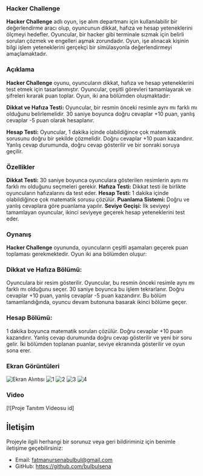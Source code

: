 ### Hacker Challenge

**Hacker Challenge** adlı oyun, işe alım departmanı için kullanılabilir bir değerlendirme aracı olup, 
oyuncunun dikkat, hafıza ve hesap yeteneklerini ölçmeyi hedefler. Oyuncular, bir hacker gibi terminale 
sızmak için belirli soruları çözmek ve engelleri aşmak zorundadır. Oyun, işe alınacak kişinin bilgi işlem 
yeteneklerini gerçekçi bir simülasyonla değerlendirmeyi amaçlamaktadır.

### Açıklama
**Hacker Challenge** oyunu, oyuncuların dikkat, hafıza ve hesap yeteneklerini test etmek için tasarlanmıştır. 
Oyuncular, çeşitli görevleri tamamlayarak ve şifreleri kırarak puan toplar. Oyun, iki ana bölümden oluşmaktadır:

**Dikkat ve Hafıza Testi:** 
Oyuncular, bir resmin önceki resimle aynı mı farklı mı olduğunu belirlemelidir.
30 saniye boyunca doğru cevaplar +10 puan, yanlış cevaplar -5 puan olarak hesaplanır.

**Hesap Testi:**
Oyuncular, 1 dakika içinde olabildiğince çok matematik sorusunu doğru bir şekilde çözmelidir.
Doğru cevaplar +10 puan kazandırır. Yanlış cevap durumunda, doğru cevap gösterilir ve bir sonraki soruya geçilir.

### Özellikler

**Dikkat Testi:** 30 saniye boyunca oyunculara gösterilen resimlerin aynı mı farklı mı olduğunu seçmeleri gerekir.
**Hafıza Testi:** Dikkat testi ile birlikte oyuncuların hafızalarını da test eder.
**Hesap Testi:** 1 dakika içinde olabildiğince çok matematik sorusu çözülür.
**Puanlama Sistemi:** Doğru ve yanlış cevaplara göre puanlama yapılır.
**Seviye Geçişi:** İlk seviyeyi tamamlayan oyuncular, ikinci seviyeye geçerek hesap yeteneklerini test eder.

### Oynanış

**Hacker Challenge** oyununda, oyuncuların çeşitli aşamaları geçerek puan toplaması gerekmektedir. Oyun iki ana bölümden oluşur:

### Dikkat ve Hafıza Bölümü:

Oyunculara bir resim gösterilir.
Oyuncular, bu resmin önceki resimle aynı mı farklı mı olduğunu seçer.
30 saniye boyunca bu işlem tekrarlanır.
Doğru cevaplar +10 puan, yanlış cevaplar -5 puan kazandırır.
Bu bölüm tamamlandığında, oyuncu devam butonuna basarak ikinci bölüme geçer.

### Hesap Bölümü:

1 dakika boyunca matematik soruları çözülür.
Doğru cevaplar +10 puan kazandırır.
Yanlış cevap durumunda doğru cevap gösterilir ve yeni bir soru gelir.
İki bölümden toplanan puanlar, seviye ekranında gösterilir ve oyun sona erer.

### Ekran Görüntüleri

![Ekran Alıntısı](https://github.com/bulbulsena/HACKER-CHALLENGE/assets/121025786/d1212685-83fc-4d5b-8776-600289cf516c)
![1](https://github.com/bulbulsena/HACKER-CHALLENGE/assets/121025786/c3f6e6a3-5f5c-4785-af05-4b2e0293c7dc)
![2](https://github.com/bulbulsena/HACKER-CHALLENGE/assets/121025786/497ac552-1010-4028-8956-3719ef803df5)
![3](https://github.com/bulbulsena/HACKER-CHALLENGE/assets/121025786/bd4af5ac-e40c-4b79-a3e4-62d11ef2ba55)
![4](https://github.com/bulbulsena/HACKER-CHALLENGE/assets/121025786/2941ceeb-c162-49bd-91e9-6976c842898e)


### Video

[![Proje Tanıtım Videosu id]

## İletişim

Projeyle ilgili herhangi bir sorunuz veya geri bildiriminiz için benimle iletişime geçebilirsiniz:

- Email: fatmanursenabulbul@gmail.com
- GitHub: https://github.com/bulbulsena


